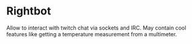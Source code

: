 # Rightbot
Allow to interact with twitch chat via sockets and IRC. May contain cool features like getting a temperature measurement from a multimeter.
